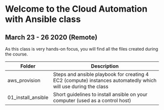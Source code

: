 # Welcome to the Cloud Automation with Ansible class
## March 23 - 26 2020 (Remote)

As this class is very hands-on focus, you will find all the files created during the course.

Folder | Description
------------ | -------------
aws_provision | Steps and ansible playbook for creating 4 EC2 (compute) instances automatedly which will use during the class
01_install_ansible | Short guidelines to install ansible on your computer (used as a control host)

